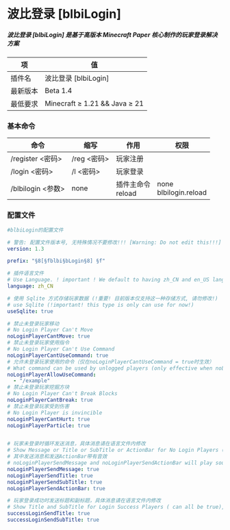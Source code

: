 # 波比登录 [blbiLogin]

##### 波比登录 [blbiLogin] 是基于高版本 Minecraft Paper 核心制作的玩家登录解决方案

| 项       | 值                            |
| -------- | ----------------------------- |
| 插件名   | 波比登录 [blbiLogin]          |
| 最新版本 | Beta 1.4                      |
| 最低要求 | Minecraft ≥ 1.21 && Java ≥ 21 |

### 基本命令

| 命令              | 缩写        | 作用                   | 权限                       |
| ----------------- | ----------- | ---------------------- | -------------------------- |
| /register <密码>  | /reg <密码> | 玩家注册               |                            |
| /login <密码>     | /l <密码>   | 玩家登录               |                            |
| /blbilogin <参数> | none        | 插件主命令<br />reload | none<br />blbilogin.reload |

### 配置文件

```yaml
#blbiLogin的配置文件

# 警告: 配置文件版本号, 无特殊情况不要修改!!! [Warning: Do not edit this!!!]
version: 1.3

prefix: "§8[§fblbi§bLogin§8] §f"

# 插件语言文件
# Use Language. ! important ! We default to having zh_CN and en_US language files. For other languages, you can create your own yaml files in the /languages directory
language: zh_CN

# 使用 Sqlite 方式存储玩家数据 (!重要! 目前版本仅支持这一种存储方式, 请勿修改!)
# use Sqlite (!important! this type is only can use for now!)
useSqlite: true

# 禁止未登录玩家移动
# No Login Player Can't Move
noLoginPlayerCantMove: true
# 禁止未登录玩家使用指令
# No Login Player Can't Use Command
noLoginPlayerCantUseCommand: true
# 允许未登录玩家使用的命令（仅在noLoginPlayerCantUseCommand = true时生效）
# What command can be used by unlogged players (only effective when noLoginPlayerCantUseCommand = true)
noLoginPlayerAllowUseCommand:
  - "/example"
# 禁止未登录玩家挖掘方块
# No Login Player Can't Break Blocks
noLoginPlayerCantBreak: true
# 禁止未登录玩家受到伤害
# No Login Player is invincible
noLoginPlayerCantHurt: true
noLoginPlayerParticle: true


# 玩家未登录时循环发送消息，具体消息请在语言文件内修改
# Show Message or Title or SubTitle or ActionBar for No Login Players ( can all be true), please modify in your language file.
# 其中发送消息和发送ActionBar带有音效
# noLoginPlayerSendMessage and noLoginPlayerSendActionBar will play sound :p very good!!!
noLoginPlayerSendMessage: true
noLoginPlayerSendTitle: true
noLoginPlayerSendSubTitle: true
noLoginPlayerSendActionBar: true

# 玩家登录成功时发送标题和副标题，具体消息请在语言文件内修改
# Show Title and SubTitle for Login Success Players ( can all be true), please modify in your language file.
successLoginSendTitle: true
successLoginSendSubTitle: true


```

